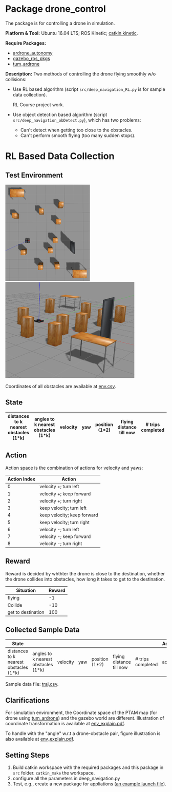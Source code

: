 # Package drone_control
The package is for controlling a drone in simulation. 

**Platform & Tool:** Ubuntu 16.04 LTS; ROS Kinetic; [catkin kinetic](http://wiki.ros.org/catkin).

**Require Packages:**

* [ardrone_autonomy](https://github.com/AutonomyLab/ardrone_autonomy)
* [gazebo_ros_pkgs](https://github.com/ros-simulation/gazebo_ros_pkgs/tree/hydro-devel)
* [tum_ardrone](https://github.com/tum-vision/tum_ardrone)

**Description:** Two methods of controlling the drone flying smoothly w/o collisions:

* Use RL based algorithm (script `src/deep_navigation_RL.py` is for sample data collection).

    RL Course project work.

* Use object detection based algorithm (script `src/deep_navigation_obDetect.py`), which has two problems:
   
   * Can't detect when getting too close to the obstacles.
   * Can't perform smooth flying (too many sudden stops).




# RL Based Data Collection
## Test Environment
<img src="./assets/env1.png" height = "300" />
<img src="./assets/env2.png" height = "300" />

Coordinates of all obstacles are available at [env.csv](./src/env.csv).
## State
| distances to k nearest obstacles (1*k) | angles to k nearest obstacles (1*k) | velocity | yaw | position (1*2) | flying distance till now | \# trips completed |
|--------------------------------------------------------|---------------------------------------------------|----------|-----|------------------------------|--------------------------|--------------------|
## Action
Action space is the combination of actions for velocity and yaws:

| Action Index | Action                      |
|--------------|-----------------------------|
| 0            | velocity +; turn left       |
| 1            | velocity +; keep forward    |
| 2            | velocity +; turn right      |
| 3            | keep velocity; turn left    |
| 4            | keep velocity; keep forward |
| 5            | keep velocity; turn right   |
| 6            | velocity -; turn left       |
| 7            | velocity -; keep forward    |
| 8            | velocity -; turn right      |
## Reward
Reward is decided by whthter the drone is close to the destination, whether the drone collides into obstacles, how long it takes to get to the destination.

| Situation          | Reward |
|--------------------|--------|
| flying             | -1     |
| Collide            | -10    |
| get to destination | 100    |
## Collected Sample Data
| State                                                  |                                                   |          |     |                              |                          |                    | Action | Reward  |
|--------------------------------------------------------|---------------------------------------------------|----------|-----|------------------------------|--------------------------|--------------------|--------|---------|
| distances to k nearest obstacles (1*k) | angles to k nearest obstacles (1*k) | velocity | yaw | position (1*2) | flying distance till now | \# trips completed | ac     | R_{t+1} |

Sample data file: [traj.csv](./assets/traj.csv).

## Clarifications
For simulation environment, the Coordinate space of the PTAM map (for drone using [tum_ardrone](https://github.com/tum-vision/tum_ardrone)) and the gazebo world are different. Illustration of coordinate transformation is available at [env_explain.pdf](./assets/env_explain.pdf).

To handle with the "angle" w.r.t a drone-obstacle pair, figure illustration is also available at [env_explain.pdf](./assets/env_explain.pdf).

## Setting Steps
1. Build catkin workspace with the required packages and this package in `src` folder. `catkin_make` the workspace.
2. configure all the parameters in deep_navigation.py
3. Test, e.g., create a new package for appliations ([an example launch file](./assets/RL_col_data_sim.launch)).